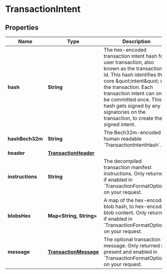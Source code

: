 

# TransactionIntent


## Properties

| Name | Type | Description | Notes |
|------------ | ------------- | ------------- | -------------|
|**hash** | **String** | The hex-encoded transaction intent hash for a user transaction, also known as the transaction id. This hash identifies the core \&quot;intent\&quot; of the transaction. Each transaction intent can only be committed once. This hash gets signed by any signatories on the transaction, to create the signed intent.  |  |
|**hashBech32m** | **String** | The Bech32m-encoded human readable &#x60;TransactionIntentHash&#x60;. |  |
|**header** | [**TransactionHeader**](TransactionHeader.md) |  |  |
|**instructions** | **String** | The decompiled transaction manifest instructions. Only returned if enabled in &#x60;TransactionFormatOptions&#x60; on your request. |  [optional] |
|**blobsHex** | **Map&lt;String, String&gt;** | A map of the hex-encoded blob hash, to hex-encoded blob content. Only returned if enabled in &#x60;TransactionFormatOptions&#x60; on your request. |  [optional] |
|**message** | [**TransactionMessage**](TransactionMessage.md) | The optional transaction message. Only returned if present and enabled in &#x60;TransactionFormatOptions&#x60; on your request. |  [optional] |



